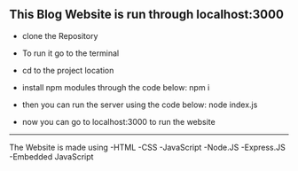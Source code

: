 This Blog Website is run through localhost:3000
---------------------------------------------------------------------
* clone the Repository
* To run it go to the terminal
* cd to the project location
* install npm modules through the code below:
npm i 

* then you can run the server using the code below:
node index.js

* now you can go to localhost:3000 to run the website
---------------------------------------------------------------------

The Website is made using
-HTML
-CSS
-JavaScript
-Node.JS
-Express.JS
-Embedded JavaScript
